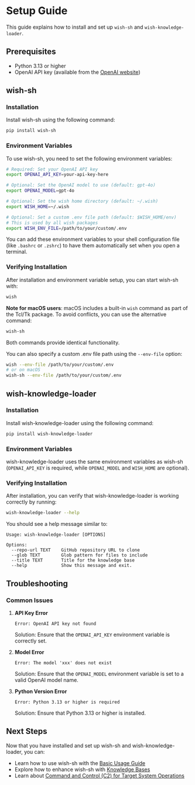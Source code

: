 # Setup Guide

This guide explains how to install and set up `wish-sh` and `wish-knowledge-loader`.

## Prerequisites

- Python 3.13 or higher
- OpenAI API key (available from the [OpenAI website](https://platform.openai.com/))

## wish-sh

### Installation

Install wish-sh using the following command:

```bash
pip install wish-sh
```

### Environment Variables

To use wish-sh, you need to set the following environment variables:

```bash
# Required: Set your OpenAI API key
export OPENAI_API_KEY=your-api-key-here

# Optional: Set the OpenAI model to use (default: gpt-4o)
export OPENAI_MODEL=gpt-4o

# Optional: Set the wish home directory (default: ~/.wish)
export WISH_HOME=~/.wish

# Optional: Set a custom .env file path (default: $WISH_HOME/env)
# This is used by all wish packages
export WISH_ENV_FILE=/path/to/your/custom/.env
```

You can add these environment variables to your shell configuration file (like `.bashrc` or `.zshrc`) to have them automatically set when you open a terminal.

### Verifying Installation

After installation and environment variable setup, you can start wish-sh with:

```bash
wish
```

**Note for macOS users**: macOS includes a built-in `wish` command as part of the Tcl/Tk package. To avoid conflicts, you can use the alternative command:

```bash
wish-sh
```

Both commands provide identical functionality.

You can also specify a custom .env file path using the `--env-file` option:

```bash
wish --env-file /path/to/your/custom/.env
# or on macOS
wish-sh --env-file /path/to/your/custom/.env
```

## wish-knowledge-loader

### Installation

Install wish-knowledge-loader using the following command:

```bash
pip install wish-knowledge-loader
```

### Environment Variables

wish-knowledge-loader uses the same environment variables as wish-sh (`OPENAI_API_KEY` is required, while `OPENAI_MODEL` and `WISH_HOME` are optional).

### Verifying Installation

After installation, you can verify that wish-knowledge-loader is working correctly by running:

```bash
wish-knowledge-loader --help
```

You should see a help message similar to:

```
Usage: wish-knowledge-loader [OPTIONS]

Options:
  --repo-url TEXT    GitHub repository URL to clone
  --glob TEXT        Glob pattern for files to include
  --title TEXT       Title for the knowledge base
  --help             Show this message and exit.
```

## Troubleshooting

### Common Issues

1. **API Key Error**
   
   ```
   Error: OpenAI API key not found
   ```
   
   Solution: Ensure that the `OPENAI_API_KEY` environment variable is correctly set.

2. **Model Error**
   
   ```
   Error: The model 'xxx' does not exist
   ```
   
   Solution: Ensure that the `OPENAI_MODEL` environment variable is set to a valid OpenAI model name.

3. **Python Version Error**
   
   ```
   Error: Python 3.13 or higher is required
   ```
   
   Solution: Ensure that Python 3.13 or higher is installed.

## Next Steps

Now that you have installed and set up wish-sh and wish-knowledge-loader, you can:

- Learn how to use wish-sh with the [Basic Usage Guide](usage-01-basic.md)
- Explore how to enhance wish-sh with [Knowledge Bases](usage-02-knowledge-loader.md)
- Learn about [Command and Control (C2) for Target System Operations](usage-03-C2.md)
